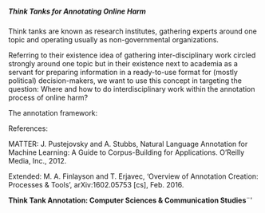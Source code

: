 ##### Think Tanks for Annotating Online Harm

Think tanks are known as research institutes, gathering experts around one topic and operating usually as non-governmental organizations.

Referring to their existence idea of gathering inter-disciplinary work circled strongly around one topic but in their existence next to academia as a servant for preparing information in a ready-to-use format for (mostly political) decision-makers, we want to use this concept in targeting the question: Where and how to do interdisciplinary work within the annotation process of online harm?

The annotation framework:

References:

MATTER: J. Pustejovsky and A. Stubbs, Natural Language Annotation for Machine Learning: A Guide to Corpus-Building for Applications. O’Reilly Media, Inc., 2012.

Extended: M. A. Finlayson and T. Erjavec, ‘Overview of Annotation Creation: Processes & Tools’, arXiv:1602.05753 [cs], Feb. 2016.

**Think Tank Annotation: Computer Sciences & Communication Studies**¨'

